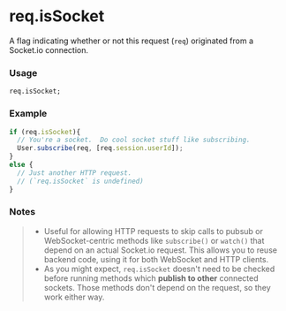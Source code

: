 # req.isSocket

A flag indicating whether or not this request (`req`) originated from a Socket.io connection.


### Usage
```usage
req.isSocket;
```

### Example
```javascript
if (req.isSocket){
  // You're a socket.  Do cool socket stuff like subscribing.
  User.subscribe(req, [req.session.userId]);
}
else {
  // Just another HTTP request.
  // (`req.isSocket` is undefined)
}
```

### Notes

> + Useful for allowing HTTP requests to skip calls to pubsub or WebSocket-centric methods like `subscribe()` or `watch()`  that depend on an actual Socket.io request.  This allows you to reuse backend code, using it for both WebSocket and HTTP clients.
> + As you might expect, `req.isSocket` doesn't need to be checked before running methods which **publish to other** connected sockets.  Those methods don't depend on the request, so they work either way.












<docmeta name="displayName" value="req.isSocket">
<docmeta name="pageType" value="property">
